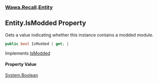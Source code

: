 ### [Wawa.Recall](Wawa.Recall.md 'Wawa.Recall').[Entity](Entity.md 'Wawa.Recall.Entity')

## Entity.IsModded Property

Gets a value indicating whether this instance contains a modded module.

```csharp
public bool IsModded { get; }
```

Implements [IsModded](IVanilla.IsModded.md 'Wawa.Recall.IVanilla.IsModded')

#### Property Value
[System.Boolean](https://docs.microsoft.com/en-us/dotnet/api/System.Boolean 'System.Boolean')